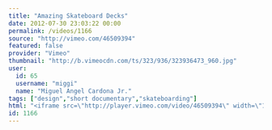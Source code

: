 ```yaml
---
title: "Amazing Skateboard Decks"
date: 2012-07-30 23:03:22 00:00
permalink: /videos/1166
source: "http://vimeo.com/46509394"
featured: false
provider: "Vimeo"
thumbnail: "http://b.vimeocdn.com/ts/323/936/323936473_960.jpg"
user:
  id: 65
  username: "miggi"
  name: "Miguel Angel Cardona Jr."
tags: ["design","short documentary","skateboarding"]
html: "<iframe src=\"http://player.vimeo.com/video/46509394\" width=\"1280\" height=\"720\" frameborder=\"0\" webkitAllowFullScreen mozallowfullscreen allowFullScreen></iframe>"
id: 1166
---
```


